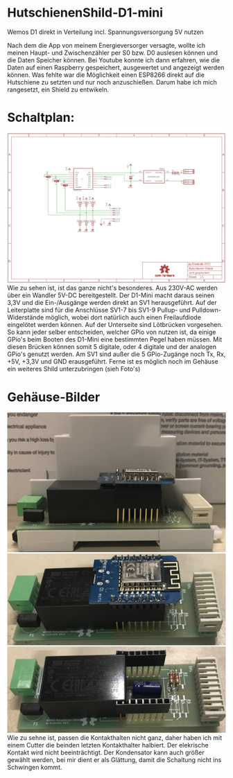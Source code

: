# HutschienenShild-D1-mini
Wemos D1 direkt in Verteilung incl. Spannungsversorgung 5V nutzen

Nach dem die App von meinem Energieversorger versagte, wollte ich meinen Haupt- und Zwischenzähler per S0 bzw. D0 auslesen können und die Daten Speicher können.
Bei Youtube konnte ich dann erfahren, wie die Daten auf einen Raspberry gespeichert, ausgewertet und angezeigt werden können. Was fehlte war die Möglichkeit einen ESP8266 direkt auf die Hutschiene zu setzten und nur noch anzuschießen.
Darum habe ich mich rangesetzt, ein Shield zu entwikeln.

# Schaltplan:
![](https://github.com/Elektrofix-OL/HutschienenShild-D1-mini/blob/main/Eagle/sch.GIF)
Wie zu sehen ist, ist das ganze nicht's besonderes. Aus 230V-AC werden über ein Wandler 5V-DC bereitgestellt. Der D1-Mini macht daraus seinen 3,3V und die Ein-/Ausgänge werden direkt an SV1 herausgeführt.
Auf der Leiterplatte sind für die Anschlüsse SV1-7 bis SV1-9 Pullup- und Pulldown-Widerstände möglich, wobei dort natürlich auch einen Freilaufdiode eingelötet werden können.
Auf der Unterseite sind Lötbrücken vorgesehen. So kann jeder selber entscheiden, welcher GPio von nutzen ist, da einige GPio's beim Booten des D1-Mini eine bestimmten Pegel haben müssen. Mit diesen Brücken können somit 5 digitale, oder 4 digitale und der analogen GPio's genutzt werden.
Am SV1 sind außer die 5 GPio-Zugänge noch Tx, Rx, +5V, +3,3V und GND erausgeführt. Ferne ist es möglich noch im Gehäuse ein weiteres Shild unterzubringen (sieh Foto's) 

# Gehäuse-Bilder
![](https://github.com/Elektrofix-OL/HutschienenShild-D1-mini/blob/main/Foto/Seitenansicht.jpg)
![](https://github.com/Elektrofix-OL/HutschienenShild-D1-mini/blob/main/Foto/Seitenansicht_mit%20Wemos.jpg)
![](https://github.com/Elektrofix-OL/HutschienenShild-D1-mini/blob/main/Foto/Seitenansicht_ohne_Wemos.jpg)
Wie zu sehne ist, passen die Kontakthalten nicht ganz, daher haben ich mit einem Cutter die beinden letzten Kontakthalter halbiert. Der elekrische Kontakt wird nicht beeinträchtigt.
Der Kondensator kann auch größer gewählt werden, bei mir dient er als Glättung, damit die Schaltung nicht ins Schwingen kommt.
